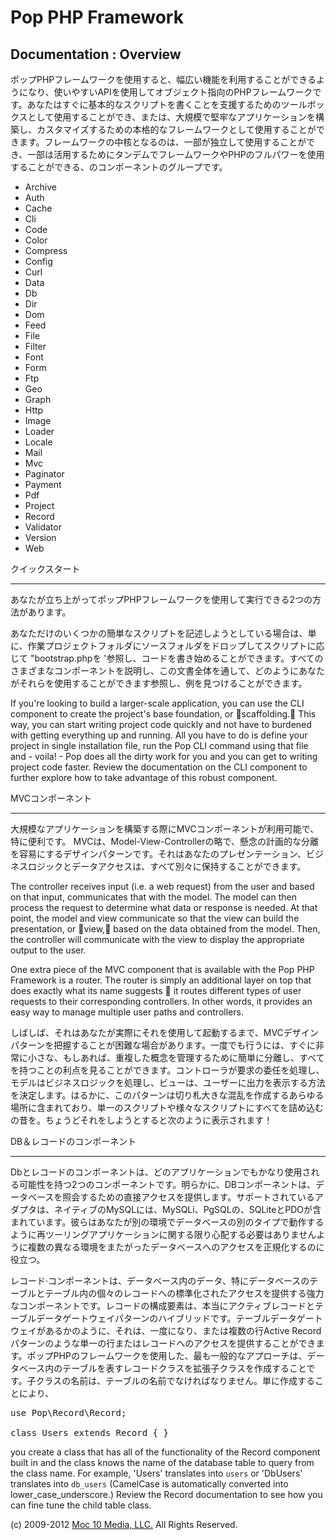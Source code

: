 Pop PHP Framework
=================

Documentation : Overview
------------------------

ポップPHPフレームワークを使用すると、幅広い機能を利用することができるようになり、使いやすいAPIを使用してオブジェクト指向のPHPフレームワークです。あなたはすぐに基本的なスクリプトを書くことを支援するためのツールボックスとして使用することができ、または、大規模で堅牢なアプリケーションを構築し、カスタマイズするための本格的なフレームワークとして使用することができます。フレームワークの中核となるのは、一部が独立して使用することができ、一部は活用するためにタンデムでフレームワークやPHPのフルパワーを使用することができる、のコンポーネントのグループです。


* Archive
* Auth
* Cache
* Cli
* Code
* Color
* Compress
* Config
* Curl
* Data
* Db
* Dir
* Dom
* Feed
* File
* Filter
* Font
* Form
* Ftp
* Geo
* Graph
* Http
* Image
* Loader
* Locale
* Mail
* Mvc
* Paginator
* Payment
* Pdf
* Project
* Record
* Validator
* Version
* Web

クイックスタート

----------

あなたが立ち上がってポップPHPフレームワークを使用して実行できる2つの方法があります。


あなただけのいくつかの簡単なスクリプトを記述しようとしている場合は、単に、作業プロジェクトフォルダにソースフォルダをドロップしてスクリプトに応じて "bootstrap.phpを '参照し、コードを書き始めることができます。すべてのさまざまなコンポーネントを説明し、この文書全体を通して、どのようにあなたがそれらを使用することができます参照し、例を見つけることができます。


If you're looking to build a larger-scale application, you can use the CLI component to create the project's base foundation, or scaffolding. This way, you can start writing project code quickly and not have to burdened with getting everything up and running. All you have to do is define your project in single installation file, run the Pop CLI command using that file and - voila! - Pop does all the dirty work for you and you can get to writing project code faster. Review the documentation on the CLI component to further explore how to take advantage of this robust component.

MVCコンポーネント

-----------------

大規模なアプリケーションを構築する際にMVCコンポーネントが利用可能で、特に便利です。 MVCは、Model-View-Controllerの略で、懸念の計画的な分離を容易にするデザインパターンです。それはあなたのプレゼンテーション、ビジネスロジックとデータアクセスは、すべて別々に保持することができます。


The controller receives input (i.e. a web request) from the user and based on that input, communicates that with the model. The model can then process the request to determine what data or response is needed. At that point, the model and view communicate so that the view can build the presentation, or view, based on the data obtained from the model. Then, the controller will communicate with the view to display the appropriate output to the user.

One extra piece of the MVC component that is available with the Pop PHP Framework is a router. The router is simply an additional layer on top that does exactly what its name suggests  it routes different types of user requests to their corresponding controllers. In other words, it provides an easy way to manage multiple user paths and controllers.

しばしば、それはあなたが実際にそれを使用して起動するまで、MVCデザインパターンを把握することが困難な場合があります。一度でも行うには、すぐに非常に小さな、もしあれば、重複した概念を管理するために簡単に分離し、すべてを持つことの利点を見ることができます。コントローラが要求の委任を処理し、モデルはビジネスロジックを処理し、ビューは、ユーザーに出力を表示する方法を決定します。はるかに、このパターンは切り札大きな混乱を作成するあらゆる場所に含まれており、単一のスクリプトや様々なスクリプトにすべてを詰め込むの昔を。ちょうどそれをしようとすると次のように表示されます！


DB＆レコードのコンポーネント

--------------------------

Dbとレコードのコンポーネントは、どのアプリケーションでもかなり使用される可能性を持つ2つのコンポーネントです。明らかに、DBコンポーネントは、データベースを照会するための直接アクセスを提供します。サポートされているアダプタは、ネイティブのMySQLには、MySQLi、PgSQLの、SQLiteとPDOが含まれています。彼らはあなたが別の環境でデータベースの別のタイプで動作するように再ツーリングアプリケーションに関する限り心配する必要はありませんように複数の異なる環境をまたがったデータベースへのアクセスを正規化するのに役立つ。


レコード·コンポーネントは、データベース内のデータ、特にデータベースのテーブルとテーブル内の個々のレコードへの標準化されたアクセスを提供する強力なコンポーネントです。レコードの構成要素は、本当にアクティブレコードとテーブルデータゲートウェイパターンのハイブリッドです。テーブルデータゲートウェイがあるかのように、それは、一度になり、または複数の行Active Recordパターンのような単一の行またはレコードへのアクセスを提供することができます。ポップPHPのフレームワークを使用した、最も一般的なアプローチは、データベース内のテーブルを表すレコードクラスを拡張子クラスを作成することです。子クラスの名前は、テーブルの名前でなければなりません。単に作成することにより、


<pre>
use Pop\Record\Record;

class Users extends Record { }
</pre>

you create a class that has all of the functionality of the Record component built in and the class knows the name of the database table to query from the class name. For example,  'Users' translates into `users` or 'DbUsers' translates into `db_users` (CamelCase is automatically converted into lower_case_underscore.) Review the Record documentation to see how you can fine tune the child table class.

(c) 2009-2012 [Moc 10 Media, LLC.](http://www.moc10media.com) All Rights Reserved.
